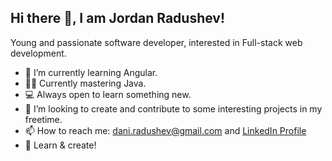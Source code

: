 ## Hi there 👋, I am Jordan Radushev!
Young and passionate software developer, interested in Full-stack web development.

- 🌱 I’m currently learning Angular.
- 👷‍♂️ Currently mastering Java.
- 💻 Always open to learn something new.
- 👯 I’m looking to create and contribute to some interesting projects in my freetime.
- 📫 How to reach me: dani.radushev@gmail.com and [LinkedIn Profile](https://www.linkedin.com/in/jordan-radushev-76665b1a4/)
- 🚀 Learn & create!

